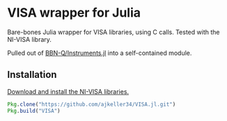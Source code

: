 # VISA wrapper for Julia

Bare-bones Julia wrapper for VISA libraries, using C calls. Tested with the NI-VISA library.

Pulled out of [BBN-Q/Instruments.jl](https://github.com/BBN-Q/Instruments.jl) into a self-contained module.

## Installation

[Download and install the NI-VISA libraries.](https://www.ni.com/visa/)

```jl
Pkg.clone("https://github.com/ajkeller34/VISA.jl.git")
Pkg.build("VISA")
```
